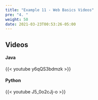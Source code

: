 ```yaml
---
title: "Example 11 - Web Basics Videos"
pre: "4. "
weight: 50
date: 2021-03-23T00:53:26-05:00
---
```


## Videos

#### Java

{{< youtube y6qQS3bdmzk >}}


#### Python

{{< youtube J5_0o2cJj-o >}}
